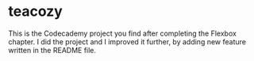 # teacozy
This is the Codecademy project you find after completing the Flexbox chapter. I did the project and I improved it further, by adding new feature written in the README file.
